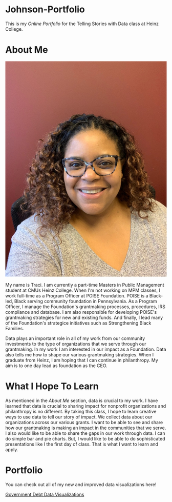 # **Johnson-Portfolio**

This is my *Online Portfolio* for the Telling Stories with Data class at Heinz College.


# **About Me**

![Traci](https://github.com/tracij924/Johnson-Portfolio/blob/main/IMG_0953%20(1).jpg)
          

My name is Traci. I am currently a part-time Masters in Public Management student at CMUs Heinz College.
When I'm not working on MPM classes, I work full-time as a Program Officer at POISE Foundation.  POISE is a Black-led, Black serving community foundation in Pennsylvania.
As a Program Officer, I manage the Foundation's grantmaking processes, procedures, IRS compliance and database.
I am also responsible for developing POISE's grantmaking strategies for new and existing funds.
And finally, I lead many of the Foundation's strategice initiatives such as Strengthening Black Families.

Data plays an important role in all of my work from our community investments to the type of organizations that we serve through our grantmaking.
In my work I am interested in our impact as a Foundation. Data also tells me how to shape our various grantmaking strategies. When I graduate from Heinz, I am hoping that I can continue in philanthropy. My aim is to one day lead as foundation as the CEO.


# **What I Hope To Learn**

As mentioned in the *About Me* section, data is crucial to my work. 
I have learned that data is crucial to sharing impact for nonprofit organizations and philanthropy is no different.
By taking this class, I hope to learn creative ways to use data to tell our story of impact.
We collect data about our organizations across our various grants.
I want to be able to see and share how our grantmaking is making an impact in the communities that we serve.
I also would like to be able to share the gaps in our work through data.
I can do simple bar and pie charts.
But, I would like to be able to do sophisticated presentations like I the first day of class.  That is what I want to learn and apply.


# **Portfolio**
You can check out all of my new and improved data visualizations here!

[Government Debt Data Visualizations](/dataviz1.md)

